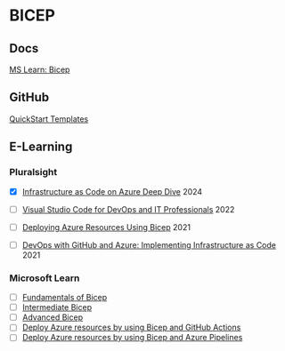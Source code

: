 # BICEP

## Docs

[MS Learn: Bicep](https://learn.microsoft.com/en-us/azure/azure-resource-manager/bicep/)

## GitHub
[QuickStart Templates](https://github.com/Azure/azure-quickstart-templates/tree/master/quickstarts)

## E-Learning

### Pluralsight
* [X] [Infrastructure as Code on Azure Deep Dive](https://app.pluralsight.com/library/courses/azure-iac-deep-dive/table-of-contents) 2024
* [ ] [Visual Studio Code for DevOps and IT Professionals](https://app.pluralsight.com/library/courses/visual-studio-code-devops-it-professionals/table-of-contents) 2022
* [ ] [Deploying Azure Resources Using Bicep](https://app.pluralsight.com/library/courses/deploying-azure-resources-using-bicep/table-of-contents) 2021
* [ ] [DevOps with GitHub and Azure: Implementing Infrastructure as Code](https://app.pluralsight.com/library/courses/devops-github-azure-implementing-infrastructure-code/table-of-contents) 2021


### Microsoft Learn
* [ ] [Fundamentals of Bicep](https://learn.microsoft.com/en-us/training/paths/fundamentals-bicep/)
* [ ] [Intermediate Bicep](https://learn.microsoft.com/en-us/training/paths/intermediate-bicep/)
* [ ] [Advanced Bicep](https://learn.microsoft.com/en-us/training/paths/advanced-bicep/)
* [ ] [Deploy Azure resources by using Bicep and GitHub Actions](https://learn.microsoft.com/en-us/training/paths/bicep-github-actions/)
* [ ] [Deploy Azure resources by using Bicep and Azure Pipelines](https://learn.microsoft.com/en-us/training/paths/bicep-azure-pipelines/)
